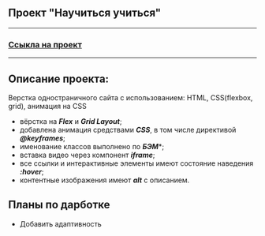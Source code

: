 ## Проект "Научиться учиться"
---
### <a href="https://nexxer.github.io/how-to-learn/">Ссыкла на проект</a>
---
## Описание проекта:
Верстка одностраничного сайта с использованием: HTML, CSS(flexbox, grid), анимация на CSS

* вёрстка на ***Flex*** и ***Grid Layout***;
* добавлена анимация средствами ***CSS***, в том числе директивой ***@keyframes***;
* именование классов выполнено по ***БЭМ****;
* вставка видео через компонент ***iframe***;
* все ссылки и интерактивные элементы имеют состояние наведения ***:hover***;
* контентные изображения имеют ***alt*** с описанием.

## Планы по дарботке
* Добавить адаптивность